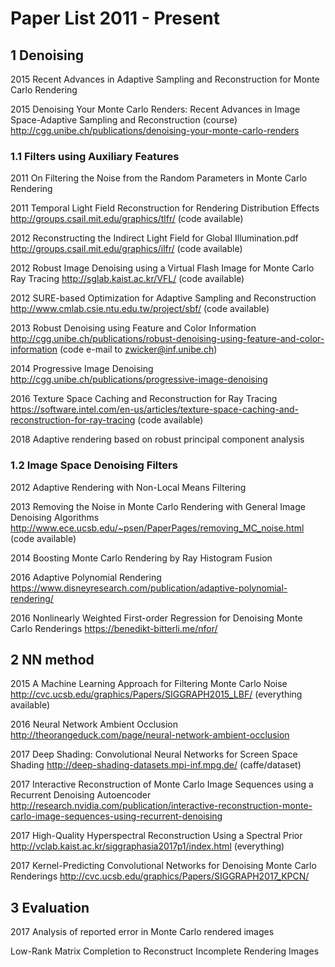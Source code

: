 # Paper List 2011 - Present

## 1 Denoising
2015 Recent Advances in Adaptive Sampling and Reconstruction for Monte Carlo Rendering

2015 Denoising Your Monte Carlo Renders: Recent Advances in Image Space-Adaptive Sampling and Reconstruction (course)
http://cgg.unibe.ch/publications/denoising-your-monte-carlo-renders

### 1.1 Filters using Auxiliary Features
2011 On Filtering the Noise from the Random Parameters in Monte Carlo Rendering

2011 Temporal Light Field Reconstruction for Rendering Distribution Effects
http://groups.csail.mit.edu/graphics/tlfr/ (code available)

2012 Reconstructing the Indirect Light Field for Global Illumination.pdf
http://groups.csail.mit.edu/graphics/ilfr/ (code available)

2012 Robust Image Denoising using a Virtual Flash Image for Monte Carlo Ray Tracing
http://sglab.kaist.ac.kr/VFL/ (code available)

2012 SURE-based Optimization for Adaptive Sampling and Reconstruction
http://www.cmlab.csie.ntu.edu.tw/project/sbf/ (code available)

2013 Robust Denoising using Feature and Color Information
http://cgg.unibe.ch/publications/robust-denoising-using-feature-and-color-information
(code e-mail to zwicker@inf.unibe.ch)

2014 Progressive Image Denoising
http://cgg.unibe.ch/publications/progressive-image-denoising

2016 Texture Space Caching and Reconstruction for Ray Tracing
https://software.intel.com/en-us/articles/texture-space-caching-and-reconstruction-for-ray-tracing (code available)

2018 Adaptive rendering based on robust principal component analysis

### 1.2 Image Space Denoising Filters
2012 Adaptive Rendering with Non-Local Means Filtering

2013 Removing the Noise in Monte Carlo Rendering with General Image Denoising Algorithms
http://www.ece.ucsb.edu/~psen/PaperPages/removing_MC_noise.html (code available)

2014 Boosting Monte Carlo Rendering by Ray Histogram Fusion

2016 Adaptive Polynomial Rendering
https://www.disneyresearch.com/publication/adaptive-polynomial-rendering/

2016 Nonlinearly Weighted First-order Regression for Denoising Monte Carlo Renderings
https://benedikt-bitterli.me/nfor/

## 2 NN method
2015 A Machine Learning Approach for Filtering Monte Carlo Noise
http://cvc.ucsb.edu/graphics/Papers/SIGGRAPH2015_LBF/ (everything available)

2016 Neural Network Ambient Occlusion
http://theorangeduck.com/page/neural-network-ambient-occlusion

2017 Deep Shading: Convolutional Neural Networks for Screen Space Shading
http://deep-shading-datasets.mpi-inf.mpg.de/ (caffe/dataset)

2017 Interactive Reconstruction of Monte Carlo Image Sequences using a Recurrent Denoising Autoencoder
http://research.nvidia.com/publication/interactive-reconstruction-monte-carlo-image-sequences-using-recurrent-denoising

2017 High-Quality Hyperspectral Reconstruction Using a Spectral Prior
http://vclab.kaist.ac.kr/siggraphasia2017p1/index.html (everything)

2017 Kernel-Predicting Convolutional Networks for Denoising Monte Carlo Renderings
http://cvc.ucsb.edu/graphics/Papers/SIGGRAPH2017_KPCN/

## 3 Evaluation
2017 Analysis of reported error in Monte Carlo rendered images


Low-Rank Matrix Completion to Reconstruct Incomplete Rendering Images